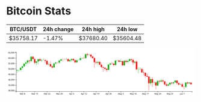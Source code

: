 # Bitcoin Stats

BTC/USDT|24h change|24h high|24h low|
|---|---|---|---|
|$35758.17|-1.47%|$37680.40|$35604.48|

<img src="./chart.svg">
